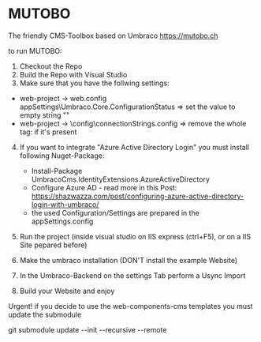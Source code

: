 # MUTOBO
The friendly CMS-Toolbox based on Umbraco
https://mutobo.ch

to run MUTOBO:

1. Checkout the Repo
2. Build the Repo with Visual Studio
3. Make sure that you have the follwing settings:

- web-project -> web.config appSettings\Umbraco.Core.ConfigurationStatus => set the value to empty string "" 
- web-project -> \config\connectionStrings.config => remove the whole tag:
  <add name="umbracoDbDSN" connectionString="Data Source=|DataDirectory|\Umbraco.sdf;Flush Interval=1;" providerName="System.Data.SqlServerCe.4.0" /> if it's present
  
4. If you want to integrate "Azure Active Directory Login" you must install following Nuget-Package:
   - Install-Package UmbracoCms.IdentityExtensions.AzureActiveDirectory
   - Configure Azure AD - read more in this Post: https://shazwazza.com/post/configuring-azure-active-directory-login-with-umbraco/
   - the used Configuration/Settings are prepared in the appSettings.config

5. Run the project (inside visual studio on IIS express (ctrl+F5), or on a IIS Site pepared before)
6. Make the umbraco installation (DON'T install the example Website)
7. In the Umbraco-Backend on the settings Tab perform a Usync Import
8. Build your Website and enjoy


Urgent! if you decide to use the web-components-cms templates you must update the submodule

 git submodule update --init --recursive --remote
 
 


